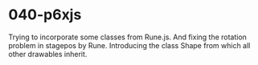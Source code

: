 # 040-p6xjs

Trying to incorporate some classes from Rune.js.
And fixing the rotation problem in stagepos by Rune.
Introducing the class Shape from which all other drawables inherit.
